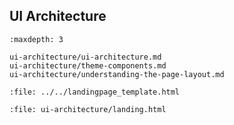 ##  UI Architecture

```{toctree}
:maxdepth: 3

ui-architecture/ui-architecture.md
ui-architecture/theme-components.md
ui-architecture/understanding-the-page-layout.md

```

```{raw} html
:file: ../../landingpage_template.html
```

```{raw} html
:file: ui-architecture/landing.html
```